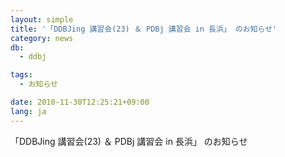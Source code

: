 ```yaml
---
layout: simple
title: '「DDBJing 講習会(23) ＆ PDBj 講習会 in 長浜」 のお知らせ'
category: news
db:
  - ddbj

tags:
  - お知らせ

date: 2010-11-30T12:25:21+09:00
lang: ja
---
```


「DDBJing 講習会(23) ＆ PDBj 講習会 in 長浜」 のお知らせ
